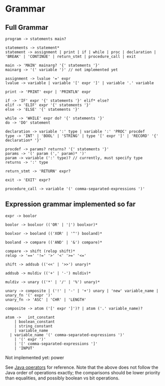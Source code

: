 # Grammar


## Full Grammar

```
program -> statements main?

statements -> statement* 
statement -> assignment | print | if | while | proc | declaration | 'BREAK' | 'CONTINUE' | return_stmt | procedure_call | exit

main -> 'MAIN' mainarg? '{' statements '}'
mainarg -> '(' variable ')' // not implemented yet

assignment -> lvalue '=' expr
lvalue -> variable | variable '[' expr ']' | variable '.' variable

print -> 'PRINT' expr | 'PRINTLN' expr

if -> 'IF' expr '{' statements '}' elif* else?
elif -> 'ELIF' expr '{' statements '}'
else -> 'ELSE' '{' statements '}'

while -> 'WHILE' expr do? '{' statements '}'
do -> 'DO' statement

declaration -> variable ':' type | variable ':' 'PROC' procdef
type -> 'INT' | 'BOOL' | 'STRING' | type '[' expr ']' | 'RECORD' '{' declaration* '}'

procdef -> params? returns? '{' statements '}'
params -> '(' param (',' param)* ')'
param -> variable (':' type)? // currently, must specify type
returns -> ':' type

return_stmt -> 'RETURN' expr?

exit -> 'EXIT' expr?

procedure_call -> variable '(' comma-separated-expressions ')'
```

## Expression grammar implemented so far

```
expr -> boolor

boolor -> boolxor (('OR' | '|') boolxor)*

boolxor -> booland (('XOR' | '^') booland)*

booland -> compare (('AND' | '&') compare)*

compare -> shift (relop shift)*
relop -> '==' '!=' '>' '<' '>=' '<='

shift -> addsub (('<<' | '>>') unary)*

addsub -> muldiv (('+' | '-') muldiv)*

muldiv -> unary (('*' | '/' | '%') unary)*

unary -> composite | ('!' | '-' | '+') unary | 'new' variable_name | unary_fn '(' expr ')'
unary_fn -> 'ASC' | 'CHR' | 'LENGTH'

composite -> atom ('[' expr ']')? | atom ('.' variable_name)?

atom ->   int_constant
	| boolean_constant
	| string_constant
	| variable_name
  | variable_name '(' comma-separated-expressions ')'
	| '(' expr ')'
	| '[' comma-separated-expressions ']'
	| 'INPUT'
```

Not implemented yet: power

See [Java operators](https://docs.oracle.com/javase/tutorial/java/nutsandbolts/operators.html)
for reference. Note that the above does not follow the Java order of operations exactly;
the comparisons should be lower priority than equalities, and possibly boolean vs bit operations.
